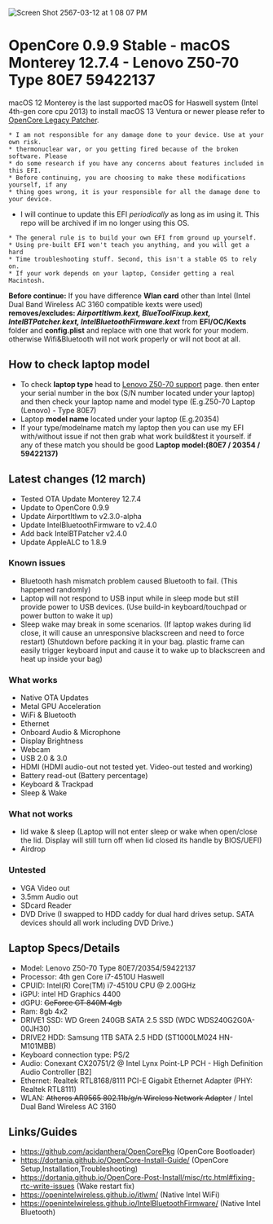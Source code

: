 ![Screen Shot 2567-03-12 at 1 08 07 PM](https://github.com/JuicerV3/Opencore-Monterey-Z50-70/assets/156657646/96b9f14f-0e82-442b-b752-4030e62a6657)

# OpenCore 0.9.9 Stable - macOS Monterey 12.7.4 - Lenovo Z50-70 Type 80E7 59422137

macOS 12 Monterey is the last supported macOS for Haswell system (Intel 4th-gen core cpu 2013) to install macOS 13 Ventura or newer please refer to [OpenCore Legacy Patcher](https://dortania.github.io/OpenCore-Legacy-Patcher/).

```
* I am not responsible for any damage done to your device. Use at your own risk.
* thermonuclear war, or you getting fired because of the broken software. Please
* do some research if you have any concerns about features included in this EFI.
* Before continuing, you are choosing to make these modifications yourself, if any
* thing goes wrong, it is your responsible for all the damage done to your device.
```

* I will continue to update this EFI _periodically_ as long as im using it. This repo will be archived if im no longer using this OS.

```
* The general rule is to build your own EFI from ground up yourself.
* Using pre-built EFI won't teach you anything, and you will get a hard
* Time troubleshooting stuff. Second, this isn't a stable OS to rely on.
* If your work depends on your laptop, Consider getting a real Macintosh.
```

**Before continue:** If you have difference **Wlan card** other than Intel (Intel Dual Band Wireless AC 3160 compatible kexts were used) **removes/excludes: _AirportItlwm.kext, BlueToolFixup.kext, IntelBTPatcher.kext, IntelBluetoothFirmware.kext_** from **EFI/OC/Kexts** folder and **config.plist** and replace with one that work for your modem. otherwise Wifi&Bluetooth will not work properly or will not boot at all.

## How to check laptop model
* To check **laptop type** head to [Lenovo Z50-70 support](https://pcsupport.lenovo.com/us/en/products/laptops-and-netbooks/lenovo-z-series-laptops/lenovo-z50-70) page. then enter your serial number in the box (S/N number located under your laptop) and then check your laptop name and model type (E.g.Z50-70 Laptop (Lenovo) - Type 80E7)
* Laptop **model name** located under your laptop (E.g.20354)
* If your type/modelname match my laptop then you can use my EFI with/without issue if not then grab what work build&test it yourself. if any of these match you should be good **Laptop model:(80E7 / 20354 / 59422137)**

## Latest changes (12 march)
* Tested OTA Update Monterey 12.7.4
* Update to OpenCore 0.9.9
* Update AirportItlwm to v2.3.0-alpha
* Update IntelBluetoothFirmware to v2.4.0
* Add back IntelBTPatcher v2.4.0
* Update AppleALC to 1.8.9

### Known issues
* Bluetooth hash mismatch problem caused Bluetooth to fail. (This happened randomly)
* Laptop will not respond to USB input while in sleep mode but still provide power to USB devices. (Use build-in keyboard/touchpad or power button to wake it up)
* Sleep wake may break in some scenarios. (If laptop wakes during lid close, it will cause an unresponsive blackscreen and need to force restart) (Shutdown before packing it in your bag. plastic frame can easily trigger keyboard input and cause it to wake up to blackscreen and heat up inside your bag)


### What works
* Native OTA Updates
* Metal GPU Acceleration
* WiFi & Bluetooth
* Ethernet
* Onboard Audio & Microphone
* Display Brightness
* Webcam
* USB 2.0 & 3.0
* HDMI (HDMI audio-out not tested yet. Video-out tested and working)
* Battery read-out (Battery percentage)
* Keyboard & Trackpad
* Sleep & Wake

### What not works
* lid wake & sleep (Laptop will not enter sleep or wake when open/close the lid. Display will still turn off when lid closed its handle by BIOS/UEFI)
* Airdrop

### Untested
* VGA Video out
* 3.5mm Audio out
* SDcard Reader
* DVD Drive (I swapped to HDD caddy for dual hard drives setup. SATA devices should all work including DVD Drive.)

## Laptop Specs/Details
* Model: Lenovo Z50-70 Type 80E7/20354/59422137
* Processor: 4th gen Core i7-4510U Haswell
* CPUID: Intel(R) Core(TM) i7-4510U CPU @ 2.00GHz
* iGPU: intel HD Graphics 4400
* dGPU: ~~GeForce GT 840M 4gb~~
* Ram: 8gb 4x2
* DRIVE1 SSD: WD Green 240GB SATA 2.5 SSD (WDC WDS240G2G0A-00JH30)
* DRIVE2 HDD: Samsung 1TB SATA 2.5 HDD (ST1000LM024 HN-M101MBB)
* Keyboard connection type: PS/2
* Audio: Conexant CX20751/2 @ Intel Lynx Point-LP PCH - High Definition Audio Controller [B2]
* Ethernet: Realtek RTL8168/8111 PCI-E Gigabit Ethernet Adapter (PHY: Realtek RTL8111)
* WLAN: ~~Atheros AR9565 802.11b/g/n Wireless Network Adapter~~ / Intel Dual Band Wireless AC 3160

## Links/Guides
* https://github.com/acidanthera/OpenCorePkg (OpenCore Bootloader)
* https://dortania.github.io/OpenCore-Install-Guide/ (OpenCore Setup,Installation,Troubleshooting)
* https://dortania.github.io/OpenCore-Post-Install/misc/rtc.html#fixing-rtc-write-issues (Wake restart fix)
* https://openintelwireless.github.io/itlwm/ (Native Intel WiFi)
* https://openintelwireless.github.io/IntelBluetoothFirmware/ (Native Intel Bluetooth)
